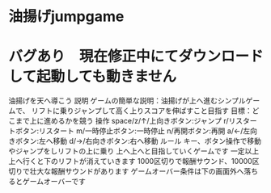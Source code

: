 # 油揚げjumpgame
# バグあり　現在修正中にてダウンロードして起動しても動きません
油揚げを天へ導こう
説明
ゲームの簡単な説明：油揚げが上へ進むシンプルゲームで、
リフトに乗りジャンプして高く上りスコアを伸ばすこと目指す
目標：どこまで上に進めるかを競う
操作
space/z/↑/上向きボタン:ジャンプ
r/リスタートボタン:リスタート
m/一時停止ボタン:一時停止
n/再開ボタン:再開
a/←/左向きボタン:左へ移動
d/→/右向きボタン:右へ移動
ルール
キー、ボタン操作で移動やジャンプをしリフトの上に乗り
上へ上へと目指していくゲームです
一定以上上へ行くと下のリフトが消えていきます
1000区切りで報酬サウンド、10000区切りで壮大な報酬サウンドがあります
ゲームオーバー条件は下の画面外へ落ちるとゲームオーバーです
